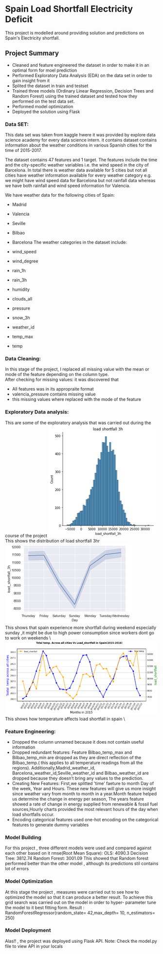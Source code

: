 # Spain Load Shortfall Electricity Deficit
This project is modelled around providing solution and predictions on Spain's Electricity shortfall. 
## Project Summary
- Cleaned and feature engineered the dataset in order to make it in an optimal form for moel prediction 
- Performed Exploratory Data Analysis (EDA) on the data set in order to gain insight from it
- Splited the dataset in train and testset
- Trained three models (Ordinary Linear Regression, Decision Trees and Random Forest) using the trained dataset and tested how they performed on the test data set.
- Performed model optimization
- Deployed the solution using Flask
### Data SET:
This data set was taken from kaggle hwere it was provided by explore data science academy for every data science intern. it contains dataset contains information about the weather conditions in various Spanish cities for the time of 2015-2017.

The dataset contains 47 features and 1 target. The features include the time and the city-specific weather variables i.e. the wind speed in the city of Barcelona. In total there is weather data available for 5 cities but not all cities have weather information available for every weather category e.g. we might have wind speed data for Barcelona but not rainfall data whereas we have both rainfall and wind speed information for Valencia.

We have weather data for the following cities of Spain:

- Madrid
- Valencia
- Seville
- Bilbao
- Barcelona
The weather categories in the dataset include:

- wind_speed
- wind_degree
- rain_1h
- rain_3h
- humidity
- clouds_all
- pressure
- snow_3h
- weather_id
- temp_max
- temp 

### Data Cleaning:
In this stage of the project, I replaced all missing value with the mean or mode of the feature depending on the column type. \
After checking for missing values: it was discovered that
- All features was in its appropraite format
- valencia_pressure contains missing value
- this missing values where replaced with the mode of the feature
### Exploratory Data analysis:
This are some of the exploratory analysis that was carried out during the course of the project 
![](images/5.png) \
This shows the distribution of load shortfall 3hr \
![](images/4.png)  \
This shows that spain experience more shortfall during weekend especially sunday ,it might be due to high power consumption since workers dont go to work on weekends \ 
![](images/2.png)   \
This shows how temperature affects  load shortfall in spain \
### Feature Engineering: 
- Dropped the column unnamed because it does not contain useful information
- Dropped redundant features: Feature Bilbao_temp_max and Bilbao_temp_min are dropped as they are direct reflection of the Bilbao_temp.( this applies to all temperature readings from all the regions). Additionally,Madrid_weather_id, Barcelona_weather_id,Seville_weather_id and Bilbao_weather_id are dropped because they doesn’t bring any values to the prediction.
- Creating New Features: First,we splitted 'time' faeture  to month Day of the week, Year and Hours. These new features will give us more insight since weather vary from month to month in a year.Month feature helped us determine the change in energy per season, The years feature showed a rate of change in energy supplied from renewable & fossil fuel sources,Hourly charts provided the most relevant hours of the day when load shortfalls occur.
- Encoding categorical features
used  one-hot encoding on the categorical features  to generate dummy variables
### Model Building 
For this project , three different models were used and compared against each other based on it rmse(Root Mean Square):
OLS: 4090.3
Decision Tree: 3812.74
Random Forest: 3001.09 
This showed that Random forest performed better than the other model , although its predictions stil contains lot of errors

### Model Optimization
 At this stage the project , measures were carried out to see how to optimized the model so that it can produce a better result. To achieve this grid search was carried out on the model in order to hyper- parameter tune the model to it best fitting form.
 Result : RandomForestRegressor(random_state= 42,max_depth= 10, n_estimators=  250)
 
 ### Model Deployment
 Alas!! , the project was deployed using Flask API.
 Note: Check the model.py file to view API in your locals
